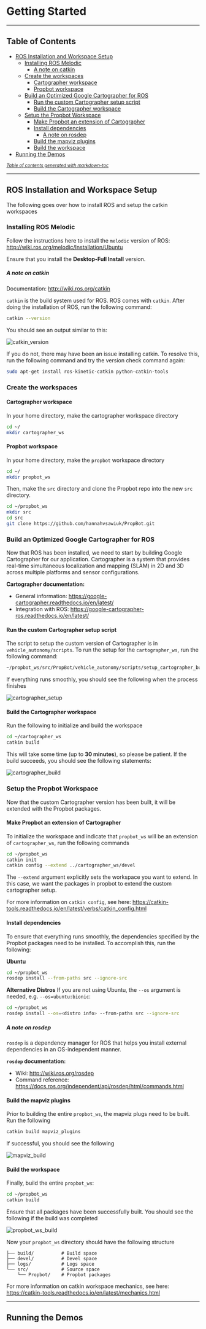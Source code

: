 # Getting Started

---

## Table of Contents

- [ROS Installation and Workspace Setup](#ros-installation-and-workspace-setup)
  * [Installing ROS Melodic](#installing-ros-melodic)
      - [A note on catkin](#a-note-on-catkin)
  * [Create the workspaces](#create-the-workspaces)
    + [Cartographer workspace](#cartographer-workspace)
    + [Propbot workspace](#propbot-workspace)
  * [Build an Optimized Google Cartographer for ROS](#build-an-optimized-google-cartographer-for-ros)
    + [Run the custom Cartographer setup script](#run-the-custom-cartographer-setup-script)
    + [Build the Cartographer workspace](#build-the-cartographer-workspace)
  * [Setup the Propbot Workspace](#setup-the-propbot-workspace)
    + [Make Propbot an extension of Cartographer](#make-propbot-an-extension-of-cartographer)
    + [Install dependencies](#install-dependencies)
      - [A note on rosdep](#a-note-on-rosdep)
    + [Build the mapviz plugins](#build-the-mapviz-plugins)
    + [Build the workspace](#build-the-workspace)
- [Running the Demos](#running-the-demos)

<small><i><a href='http://ecotrust-canada.github.io/markdown-toc/'>Table of contents generated with markdown-toc</a></i></small>

---

## ROS Installation and Workspace Setup

The following goes over how to install ROS and setup the catkin workspaces

### Installing ROS Melodic

Follow the instructions here to install the `melodic` version of ROS: http://wiki.ros.org/melodic/Installation/Ubuntu

Ensure that you install the **Desktop-Full Install** version.

##### A note on catkin

Documentation: http://wiki.ros.org/catkin

`catkin` is the build system used for ROS. ROS comes with `catkin`. After doing the installation of ROS, run the following command:

```bash
catkin --version
```

You should see an output similar to this:

![catkin_version](graphics/catkin_version_response.png)

If you do not, there may have been an issue installing catkin. To resolve this, run the following command and try the version check command again:

```bash
sudo apt-get install ros-kinetic-catkin python-catkin-tools
```

### Create the workspaces

#### Cartographer workspace

In your home directory, make the cartographer workspace directory

```bash
cd ~/
mkdir cartographer_ws
```

#### Propbot workspace

In your home directory, make the `propbot` workspace directory

```bash
cd ~/
mkdir propbot_ws
```

Then, make the `src` directory and clone the Propbot repo into the new `src` directory.

```bash
cd ~/propbot_ws
mkdir src
cd src
git clone https://github.com/hannahvsawiuk/PropBot.git
```

### Build an Optimized Google Cartographer for ROS

Now that ROS has been installed, we need to start by building Google Cartographer for our application. Cartographer is a system that provides real-time simultaneous localization and mapping (SLAM) in 2D and 3D across multiple platforms and sensor configurations.

**Cartographer documentation:**

- General information: https://google-cartographer.readthedocs.io/en/latest/
- Integration with ROS: https://google-cartographer-ros.readthedocs.io/en/latest/

#### Run the custom Cartographer setup script

The script to setup the custom version of Cartographer is in `vehicle_autonomy/scripts`. To run the setup for the `cartographer_ws`, run the following command:

```bash
~/propbot_ws/src/PropBot/vehicle_autonomy/scripts/setup_cartographer_build.sh ~/cartographer_ws
```

If everything runs smoothly, you should see the following when the process finishes

![cartographer_setup](graphics/cartographer_setup_success.png)

#### Build the Cartographer workspace

Run the following to initialize and build the workspace

```bash
cd ~/cartographer_ws
catkin build
```

This will take some time (up to **30 minutes**), so please be patient. If the build succeeds, you should see the following statements:

![cartographer_build](graphics/cartographer_build_success.png)

### Setup the Propbot Workspace

Now that the custom Cartographer version has been built, it will be extended with the Propbot packages.

#### Make Propbot an extension of Cartographer

To initialize the workspace and indicate that `propbot_ws` will be an extension of `cartographer_ws`, run the following commands

```bash
cd ~/propbot_ws
catkin init
catkin config --extend ../cartographer_ws/devel
```

The `--extend` argument explicitly sets the workspace you want to extend. In this case, we want the packages in propbot to extend the custom cartographer setup.

For more information on `catkin config`, see here: https://catkin-tools.readthedocs.io/en/latest/verbs/catkin_config.html

#### Install dependencies

To ensure that everything runs smoothly, the dependencies specified by the Propbot packages need to be installed. To accomplish this, run the following:

**Ubuntu**

```bash
cd ~/propbot_ws
rosdep install --from-paths src --ignore-src
```

**Alternative Distros**
If you are not using Ubuntu, the `--os` argument is needed, e.g. `--os=ubuntu:bionic`:

```bash
cd ~/propbot_ws
rosdep install --os=<distro info> --from-paths src --ignore-src
```

##### A note on rosdep

`rosdep` is a dependency manager for ROS that helps you install external dependencies in an OS-independent manner.

**`rosdep` documentation:**

- Wiki: http://wiki.ros.org/rosdep
- Command reference: https://docs.ros.org/independent/api/rosdep/html/commands.html

#### Build the mapviz plugins

Prior to building the entire `propbot_ws`, the mapviz plugs need to be built. Run the following

```bash
catkin build mapviz_plugins
```

If successful, you should see the following

![mapviz_build](graphics/mapviz_build_success.png)

#### Build the workspace

Finally, build the entire `propbot_ws`:

```bash
cd ~/propbot_ws
catkin build
```

Ensure that all packages have been successfully built. You should see the following if the build was completed

![propbot_ws_build](graphics/propbot_ws_build_success.png)

Now your `propbot_ws` directory should have the following structure

```
├── build/          # Build space
├── devel/          # Devel space
├── logs/           # Logs space
└── src/            # Source space
    └── Propbot/    # Propbot packages

```

For more information on catkin workspace mechanics, see here: https://catkin-tools.readthedocs.io/en/latest/mechanics.html

---

## Running the Demos
